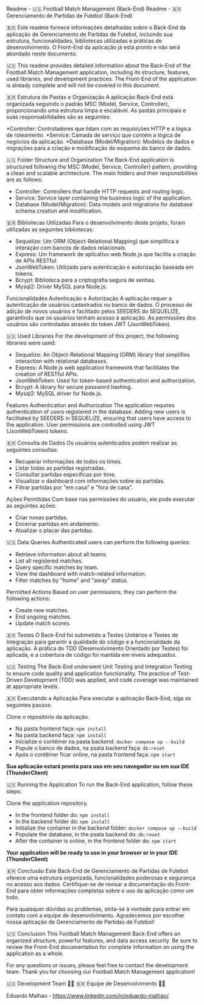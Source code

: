 Readme - 🇺🇸 Football Match Management (Back-End)
Readme - 🇧🇷 Gerenciamento de Partidas de Futebol (Back-End)

🇧🇷 Este readme fornece informações detalhadas sobre o Back-End da aplicação de Gerenciamento de Partidas de Futebol, incluindo sua estrutura, funcionalidades, bibliotecas utilizadas e práticas de desenvolvimento. O Front-End da aplicação já está pronto e não será abordado neste documento.

🇺🇸 This readme provides detailed information about the Back-End of the Football Match Management application, including its structure, features, used libraries, and development practices. The Front-End of the application is already complete and will not be covered in this document.

🇧🇷 Estrutura de Pastas e Organização
A aplicação Back-End está organizada seguindo o padrão MSC (Model, Service, Controller), proporcionando uma estrutura limpa e escalável. As pastas principais e suas responsabilidades são as seguintes:

*Controller: Controladores que lidam com as requisições HTTP e a lógica de roteamento.
*Service: Camada de serviço que contém a lógica de negócios da aplicação.
*Database (Model/Migration): Modelos de dados e migrações para a criação e modificação do esquema do banco de dados.

🇺🇸 Folder Structure and Organization
The Back-End application is structured following the MSC (Model, Service, Controller) pattern, providing a clean and scalable architecture. The main folders and their responsibilities are as follows:

* Controller: Controllers that handle HTTP requests and routing logic.
* Service: Service layer containing the business logic of the application.
* Database (Model/Migration): Data models and migrations for database schema creation and modification.

🇧🇷 Bibliotecas Utilizadas
Para o desenvolvimento deste projeto, foram utilizadas as seguintes bibliotecas:

* Sequelize: Um ORM (Object-Relational Mapping) que simplifica a interação com bancos de dados relacionais.
* Express: Um framework de aplicativo web Node.js que facilita a criação de APIs RESTful.
* JsonWebToken: Utilizado para autenticação e autorização baseada em tokens.
* Bcrypt: Biblioteca para a criptografia segura de senhas.
* Mysql2: Driver MySQL para Node.js.

Funcionalidades
Autenticação e Autorização
A aplicação requer a autenticação de usuários cadastrados no banco de dados. O processo de adição de novos usuários é facilitado pelos SEEDERS do SEQUELIZE, garantindo que os usuários tenham acesso à aplicação. As permissões dos usuários são controladas através do token JWT (JsonWebToken).

🇺🇸 Used Libraries
For the development of this project, the following libraries were used:

* Sequelize: An Object-Relational Mapping (ORM) library that simplifies interaction with relational databases.
* Express: A Node.js web application framework that facilitates the creation of RESTful APIs.
* JsonWebToken: Used for token-based authentication and authorization.
* Bcrypt: A library for secure password hashing.
* Mysql2: MySQL driver for Node.js.

Features
Authentication and Authorization
The application requires authentication of users registered in the database. Adding new users is facilitated by SEEDERS in SEQUELIZE, ensuring that users have access to the application. User permissions are controlled using JWT (JsonWebToken) tokens.

🇧🇷 Consulta de Dados
Os usuários autenticados podem realizar as seguintes consultas:

* Recuperar informações de todos os times.
* Listar todas as partidas registradas.
* Consultar partidas específicas por time.
* Visualizar o dashboard com informações sobre as partidas.
* Filtrar partidas por "em casa" e "fora de casa".

Ações Permitidas
Com base nas permissões do usuário, ele pode executar as seguintes ações:

* Criar novas partidas.
* Encerrar partidas em andamento.
* Atualizar o placar das partidas.

🇺🇸 Data Queries
Authenticated users can perform the following queries:

* Retrieve information about all teams.
* List all registered matches.
* Query specific matches by team.
* View the dashboard with match-related information.
* Filter matches by "home" and "away" status.

Permitted Actions
Based on user permissions, they can perform the following actions:

* Create new matches.
* End ongoing matches.
* Update match scores.

🇧🇷 Testes
O Back-End foi submetido a Testes Unitários e Testes de Integração para garantir a qualidade do código e a funcionalidade da aplicação. A prática do TDD (Desenvolvimento Orientado por Testes) foi aplicada, e a cobertura de código foi mantida em níveis adequados.

🇺🇸 Testing
The Back-End underwent Unit Testing and Integration Testing to ensure code quality and application functionality. The practice of Test-Driven Development (TDD) was applied, and code coverage was maintained at appropriate levels.

🇧🇷 Executando a Aplicação
Para executar a aplicação Back-End, siga os seguintes passos:

Clone o repositório da aplicação.
* Na pasta frontend faça: `npm install`
* Na pasta backend faça: `npm install`
* Inicialize o contêiner na pasta backend: `docker compose up --build`
* Popule o banco de dados, na psata backend faça: `db:reset`
* Após o contêiner ficar online, na pasta frontend faça: `npm start`

**Sua aplicação estará pronta para uso em seu navegador ou em sua IDE (ThunderClient)**

🇺🇸 Running the Application
To run the Back-End application, follow these steps:

Clone the application repository.
* In the frontend folder do: `npm install`
* In the backend folder do: `npm install`
* Initialize the container in the backend folder: `docker compose up --build`
* Populate the database, in the psata backend do: `db:reset`
* After the container is online, in the frontend folder do: `npm start`

**Your application will be ready to use in your browser or in your IDE (ThunderClient)**

🇧🇷 Conclusão
Este Back-End de Gerenciamento de Partidas de Futebol oferece uma estrutura organizada, funcionalidades poderosas e segurança no acesso aos dados. Certifique-se de revisar a documentação do Front-End para obter informações completas sobre o uso da aplicação como um todo.

Para quaisquer dúvidas ou problemas, sinta-se à vontade para entrar em contato com a equipe de desenvolvimento.
Agradecemos por escolher nossa aplicação de Gerenciamento de Partidas de Futebol!

🇺🇸 Conclusion
This Football Match Management Back-End offers an organized structure, powerful features, and data access security. Be sure to review the Front-End documentation for complete information on using the application as a whole.

For any questions or issues, please feel free to contact the development team.
Thank you for choosing our Football Match Management application!


🇺🇸 Development Team 🧑‍💻
🇧🇷 Equipe de Desenvolvimento 🧑‍💻

Eduardo Malhao - https://www.linkedin.com/in/eduardo-malhao/












